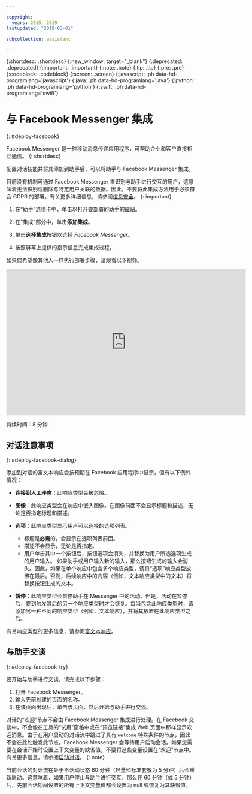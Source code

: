 ```yaml
---

copyright:
  years: 2015, 2019
lastupdated: "2019-03-01"

subcollection: assistant

---
```


{:shortdesc: .shortdesc}
{:new_window: target="_blank"}
{:deprecated: .deprecated}
{:important: .important}
{:note: .note}
{:tip: .tip}
{:pre: .pre}
{:codeblock: .codeblock}
{:screen: .screen}
{:javascript: .ph data-hd-programlang='javascript'}
{:java: .ph data-hd-programlang='java'}
{:python: .ph data-hd-programlang='python'}
{:swift: .ph data-hd-programlang='swift'}

# 与 Facebook Messenger 集成
{: #deploy-facebook}

Facebook Messenger 是一种移动消息传递应用程序，可帮助企业和客户直接相互通信。
{: shortdesc}

配置对话技能并将其添加到助手后，可以将助手与 Facebook Messenger 集成。

目前没有机制可通过 Facebook Messenger 来识别与助手进行交互的用户，这意味着无法识别或删除与特定用户关联的数据。因此，不要将此集成方法用于必须符合 GDPR 的部署。有关更多详细信息，请参阅[信息安全](/docs/services/assistant?topic=assistant-information-security)。
{: important}

1.  在“助手”选项卡中，单击以打开要部署的助手的磁贴。

1.  在“集成”部分中，单击**添加集成**。

1.  单击**选择集成**按钮以选择 *Facebook Messenger*。

1.  按照屏幕上提供的指示信息完成集成过程。

如果您希望像其他人一样执行部署步骤，请观看以下视频。

<iframe class="embed-responsive-item" id="youtubeplayer" title="Facebook 部署步骤全程指导" type="text/html" width="640" height="390" src="https://www.youtube.com/embed/8o-FFU5sYNM?rel=0" frameborder="0" webkitallowfullscreen mozallowfullscreen allowfullscreen> </iframe>

持续时间：8 分钟

## 对话注意事项
{: #deploy-facebook-dialog}

添加到对话的富文本响应会按预期在 Facebook 应用程序中显示，但有以下例外情况：

- **连接到人工座席**：此响应类型会被忽略。

- **图像**：此响应类型会在响应中嵌入图像。在图像前面不会显示标题和描述，无论是否指定标题和描述。

- **选项**：此响应类型显示用户可以选择的选项列表。

  - 标题是**必需**的，会显示在选项列表前面。
  - 描述不会显示，无论是否指定。
  - 用户单击其中一个按钮后，按钮选项会消失，并替换为用户所选选项生成的用户输入。
如果助手或用户输入新的输入，那么按钮生成的输入会消失。因此，如果在单个响应中包含多个响应类型，请将“选项”响应类型放置在最后。否则，后续响应中的内容（例如，文本响应类型中的文本）将替换按钮生成的文本。

- **暂停**：此响应类型会暂停助手在 Messenger 中的活动。但是，活动在暂停后，要到触发其后的另一个响应类型时才会恢复。每当包含此响应类型时，请添加另一种不同的响应类型（例如，文本响应），并将其放置在此响应类型之后。

有关响应类型的更多信息，请参阅[富文本响应](/docs/services/assistant?topic=assistant-dialog-overview#dialog-overview-multimedia)。

## 与助手交谈
{: #deploy-facebook-try}

要开始与助手进行交谈，请完成以下步骤：

1.  打开 Facebook Messenger。
1.  输入先前创建的页面的名称。
1.  在该页面出现后，单击该页面，然后开始与助手进行交谈。

对话的“欢迎”节点不会由 Facebook Messenger 集成进行处理。在 Facebook 交谈中，不会像在工具的“试用”窗格中或在“预览链接”集成 Web 页面中那样显示欢迎消息。由于在用户启动的对话流中跳过了具有 `welcome` 特殊条件的节点，因此不会在此处触发此节点。Facebook Messenger 会等待用户启动会话。如果您需要在会话开始时设置上下文变量的缺省值，不要将这些变量设置在“欢迎”节点中。有关更多信息，请参阅[启动对话](/docs/services/assistant?topic=assistant-dialog-start)。
{: note}

当前会话的对话流在处于不活动状态 60 分钟（轻量和标准套餐为 5 分钟）后会重新启动。这意味着，如果用户停止与助手进行交互，那么在 60 分钟（或 5 分钟）后，先前会话期间设置的所有上下文变量值都会设置为 null 或恢复为其缺省值。
